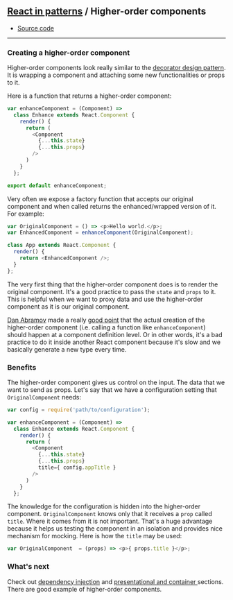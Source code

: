 ## [React in patterns](../../README.md) / Higher-order components

* [Source code](https://github.com/krasimir/react-in-patterns/tree/master/patterns/higher-order-components/src)

---

### Creating a higher-order component

Higher-order components look really similar to the [decorator design pattern](http://robdodson.me/javascript-design-patterns-decorator/). It is wrapping a component and attaching some new functionalities or props to it.

Here is a function that returns a higher-order component:

```js
var enhanceComponent = (Component) =>
  class Enhance extends React.Component {
    render() {
      return (
        <Component
          {...this.state}
          {...this.props}
        />
      )
    }
  };

export default enhanceComponent;
```

Very often we expose a factory function that accepts our original component and when called returns the enhanced/wrapped version of it. For example:

```js
var OriginalComponent = () => <p>Hello world.</p>;
var EnhancedComponent = enhanceComponent(OriginalComponent);

class App extends React.Component {
  render() {
    return <EnhancedComponent />;
  }
};
```

The very first thing that the higher-order component does is to render the original component. It's a good practice to pass the `state` and `props` to it. This is helpful when we want to proxy data and use the higher-order component as it is our original component.

[Dan Abramov](https://github.com/gaearon) made a really [good point](https://github.com/krasimir/react-in-patterns/issues/12) that the actual creation of the higher-order component (i.e. calling a function like `enhanceComponent`) should happen at a component definition level. Or in other words, it's a bad practice to do it inside another React component because it's slow and we basically generate a new type every time.

### Benefits

The higher-order component gives us control on the input. The data that we want to send as props. Let's say that we have a configuration setting that `OriginalComponent` needs:

```js
var config = require('path/to/configuration');

var enhanceComponent = (Component) =>
  class Enhance extends React.Component {
    render() {
      return (
        <Component
          {...this.state}
          {...this.props}
          title={ config.appTitle }
        />
      )
    }
  };
```

The knowledge for the configuration is hidden into the higher-order component. `OriginalComponent` knows only that it receives a `prop` called `title`. Where it comes from it is not important. That's a huge advantage because it helps us testing the component in an isolation and provides nice mechanism for mocking. Here is how the `title` may be used:

```js
var OriginalComponent  = (props) => <p>{ props.title }</p>;
```

### What's next

Check out [dependency injection](https://github.com/krasimir/react-in-patterns/tree/master/patterns/dependency-injection) and [presentational and container ](https://github.com/krasimir/react-in-patterns/tree/master/patterns/presentational-and-container) sections. There are good example of higher-order components.
